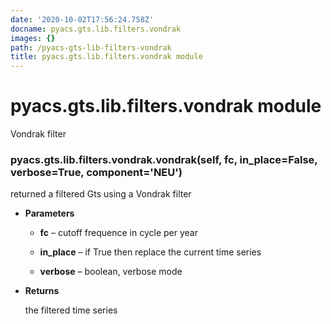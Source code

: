 ```yaml
---
date: '2020-10-02T17:56:24.758Z'
docname: pyacs.gts.lib.filters.vondrak
images: {}
path: /pyacs-gts-lib-filters-vondrak
title: pyacs.gts.lib.filters.vondrak module
---
```


# pyacs.gts.lib.filters.vondrak module

Vondrak filter


### pyacs.gts.lib.filters.vondrak.vondrak(self, fc, in_place=False, verbose=True, component='NEU')
returned a filtered Gts using a Vondrak filter


* **Parameters**

    
    * **fc** – cutoff frequence in cycle per year


    * **in_place** – if True then replace the current time series


    * **verbose** – boolean, verbose mode



* **Returns**

    the filtered time series
